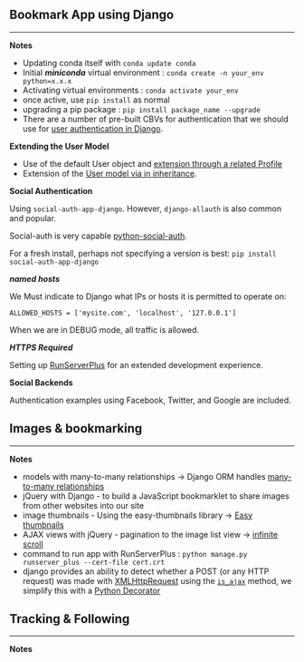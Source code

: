## Bookmark App using Django

---
**Notes**

* Updating conda itself with `conda update conda`
* Initial ***miniconda*** virtual environment : `conda create -n your_env python=x.x.x`
* Activating virtual environments : `conda activate your_env`
* once active, use `pip install` as normal
* upgrading a pip package : `pip install package_name --upgrade`
* There are a number of pre-built CBVs for authentication that we should use for [user authentication in Django](https://docs.djangoproject.com/en/3.1/topics/auth/).

**Extending the User Model**

* Use of the default User object and [extension through a related Profile](https://docs.djangoproject.com/en/3.0/topics/auth/customizing/#extending-the-existing-user-model)
* Extension of the [User model via in inheritance](https://docs.djangoproject.com/en/3.0/topics/auth/customizing/#substituting-a-custom-user-model).


**Social Authentication**

Using `social-auth-app-django`.  However, `django-allauth` is also common and popular. 

Social-auth is very capable [python-social-auth](https://python-social-auth.readthedocs.io/en/latest/backends/index.html#supported-backends).

For a fresh install, perhaps not specifying a version is best: `pip install social-auth-app-django`

***named hosts***

We Must indicate to Django what IPs or hosts it is permitted to operate on:

`ALLOWED_HOSTS = ['mysite.com', 'localhost', '127.0.0.1']`

When we are in DEBUG mode, all traffic is allowed.

***HTTPS Required***

Setting up [RunServerPlus]() for an extended development experience.

**Social Backends**

Authentication examples using Facebook, Twitter, and Google are included.

## Images & bookmarking

---
**Notes**

* models with many-to-many relationships -> Django ORM handles [many-to-many relationships](https://docs.djangoproject.com/en/3.0/topics/db/examples/many_to_many/)
* jQuery with Django - to build a JavaScript bookmarklet to share images from other websites into our site
* image thumbnails - Using the easy-thumbnails library -> [Easy thumbnails](https://easy-thumbnails.readthedocs.io/en/latest/) 
* AJAX views with jQuery - pagination to the image list view -> [infinite scroll](https://www.seoclarity.net/blog/pagination-vs-infinite-scroll)
* command to run app with RunServerPlus : `python manage.py runserver_plus --cert-file cert.crt`
* django provides an ability to detect whether a POST (or any HTTP request) was made with [XMLHttpRequest](https://developer.mozilla.org/en-US/docs/Web/API/XMLHttpRequest/Using_XMLHttpRequest) using the [`is_ajax`](https://docs.djangoproject.com/en/3.1/ref/csrf/) method, we simplify this with a [Python Decorator](https://www.python.org/dev/peps/pep-0318/)


## Tracking & Following

---
**Notes**

